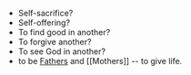 - Self-sacrifice?
- Self-offering?
- To find good in another?
- To forgive another?
- To see God in another?
- to be [Fathers](Fathers.md) and [[Mothers]] -- to give life.